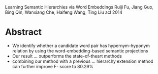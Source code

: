 Learning Semantic Hierarchies via Word Embeddings
Ruiji Fu, Jiang Guo, Bing Qin, Wanxiang Che, Haifeng Wang, Ting Liu
acl 2014

# Abstract

* We identify whether a candidate word pair has hypernym–hyponym relation by
using the word-embedding-based semantic projections
* Our result ... outperforms the state-of-theart methods
* combining our method with a previous ... hierarchy extension method can
  further improve F- score to 80.29%
